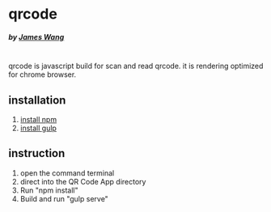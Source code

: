 # qrcode 
##### by [_James Wang_](https://github.com/JamesWangbrothers)
</br>qrcode is javascript build for scan and read qrcode. it is rendering optimized for chrome browser.

## installation
1. [install npm](https://github.com/npm/npm)
2. [install gulp](https://github.com/gulpjs/gulp/blob/master/docs/getting-started.md)

## instruction
1. open the command terminal 
2. direct into the QR Code App directory
2. Run "npm install"
3. Build and run "gulp serve"
